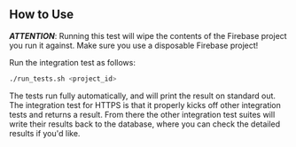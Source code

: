 How to Use
---------

***ATTENTION***: Running this test will wipe the contents of the Firebase project you run it against. Make sure you use a disposable Firebase project!

Run the integration test as follows:

```bash
./run_tests.sh <project_id>
```

The tests run fully automatically, and will print the result on standard out. The integration test for HTTPS is that it properly kicks off other integration tests and returns a result. From there the other integration test suites will write their results back to the database, where you can check the detailed results if you'd like.
